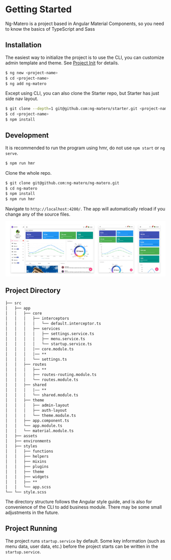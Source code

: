 # Getting Started

Ng-Matero is a project based in Angular Material Components, so you need to know the basics of TypeScript and Sass

## Installation

The easiest way to initialize the project is to use the CLI, you can customize admin template and theme. See [Project Init](schematics/project-init.md) for details.

```bash
$ ng new <project-name>
$ cd <project-name>
$ ng add ng-matero
```
Except using CLI, you can also clone the Starter repo, but Starter has just side nav layout.

```bash
$ git clone --depth=1 git@github.com:ng-matero/starter.git <project-name>
$ cd <project-name>
$ npm install
```

## Development

It is recommended to run the program using hmr, do not use `npm start` or `ng serve`.

```bash
$ npm run hmr
```

Clone the whole repo.

```bash
$ git clone git@github.com:ng-matero/ng-matero.git
$ cd ng-matero
$ npm install
$ npm run hmr
```

Navigate to `http://localhost:4200/`. The app will automatically reload if you change any of the source files.

![](screenshot.jpg)

## Project Directory

```plain
├── src
│   ├── app
│   │   ├── core
│   │   │   ├── interceptors
│   │   │   │   └── default.interceptor.ts      
│   │   │   ├── services
│   │   │   │   ├── settings.service.ts
│   │   │   │   ├── menu.service.ts
│   │   │   │   └── startup.service.ts
│   │   │   │── core.module.ts
│   │   │   │── **
│   │   │   └── settings.ts
│   │   ├── routes
│   │   │   ├── ** 
│   │   │   ├── routes-routing.module.ts
│   │   │   └── routes.module.ts
│   │   ├── shared
│   │   │   |—— **
│   │   │   └── shared.module.ts
│   │   ├── theme
│   │   │   ├── admin-layout
│   │   │   ├── auth-layout
│   │   |   └── theme.module.ts
│   │   ├── app.component.ts
│   │   └── app.module.ts
│   │   └── material.module.ts
│   ├── assets
│   ├── environments
│   ├── styles
│   │   ├── functions
│   │   ├── helpers
│   │   ├── mixins
│   │   ├── plugins
│   │   ├── theme
│   │   ├── widgets
│   │   ├── **
│   │   └── app.scss
└── └── style.scss
```

The directory structure follows the Angular style guide, and is also for convenience of the CLI to add business module. There may be some small adjustments in the future.

## Project Running

The project runs `startup.service` by default. Some key information (such as menu data, user data, etc.) before the project starts can be written in the `startup.service`.
